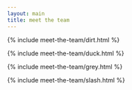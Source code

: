 ```yaml
---
layout: main
title: meet the team
---
```


{% include meet-the-team/dirt.html %}

{% include meet-the-team/duck.html %}

{% include meet-the-team/grey.html %}

{% include meet-the-team/slash.html %}

